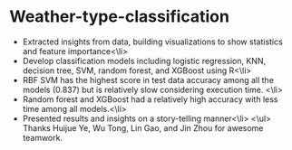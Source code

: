 # Weather-type-classification
<ul>
<li>Extracted insights from data, building visualizations to show statistics and feature importance<\li>
<li>Develop classification models including logistic regression, KNN, decision tree, SVM, random forest, and XGBoost using R<\li>
<li>RBF SVM has the highest score in test data accuracy among all the models (0.837) but is relatively slow considering execution time. <\li>
<li>Random forest and XGBoost had a relatively high accuracy with less time among all models.<\li>
<li>Presented results and insights on a story-telling manner<\li>
<\ul>
Thanks Huijue Ye, Wu Tong, Lin Gao, and Jin Zhou for awesome teamwork.
